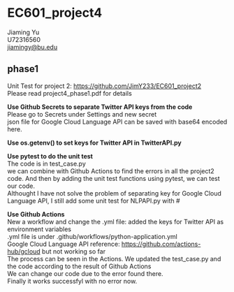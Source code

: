 # EC601_project4
Jiaming Yu     
U72316560  
jiamingy@bu.edu  

## phase1
Unit Test for project 2: https://github.com/JimY233/EC601_project2  
Please read project4_phase1.pdf for details  

**Use Github Secrets to separate Twitter API keys from the code**  
Please go to Secrets under Settings and new secret  
json file for Google Cloud Language API can be saved with base64 encoded here.  

**Use os.getenv() to set keys for Twitter API in TwitterAPI.py**  

**Use pytest to do the unit test**  
The code is in test_case.py   
we can combine with Github Actions to find the errors in all the project2 code. And then by adding the unit test functions using pytest, we can test our code.  
Althought I have not solve the problem of separating key for Google Cloud Language API, I still add some unit test for NLPAPI.py with #  

**Use Github Actions**   
New a workflow and change the .yml file: added the keys for Twitter API as environment variables  
.yml file is under .github/workflows/python-application.yml  
Google Cloud Language API reference: https://github.com/actions-hub/gcloud but not working so far  
The process can be seen in the Actions. We updated the test_case.py and the code according to the result of Github Actions  
We can change our code due to the error found there.  
Finally it works successfyl with no error now.  
